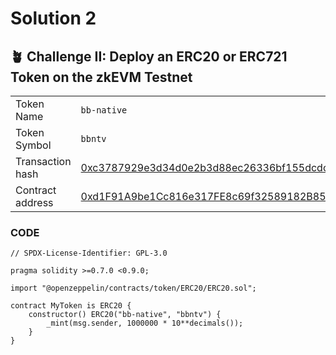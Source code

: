 # Solution 2

## 🪴 Challenge II: Deploy an ERC20 or ERC721 Token on the zkEVM Testnet

|                  |                                                                                                                                                                                    |
| ---------------- | ---------------------------------------------------------------------------------------------------------------------------------------------------------------------------------- |
| Token Name       | `bb-native`                                                                                                                                                                        |
| Token Symbol     | `bbntv`                                                                                                                                                                            |
| Transaction hash | [0xc3787929e3d34d0e2b3d88ec26336bf155dcdcca66e3ef0d625b2eee96be7c12](https://explorer.public.zkevm-test.net/tx/0xc3787929e3d34d0e2b3d88ec26336bf155dcdcca66e3ef0d625b2eee96be7c12) |
| Contract address | [0xd1F91A9be1Cc816e317FE8c69f32589182B85c09](https://explorer.public.zkevm-test.net/address/0xd1F91A9be1Cc816e317FE8c69f32589182B85c09)                                            |

### CODE

```
// SPDX-License-Identifier: GPL-3.0

pragma solidity >=0.7.0 <0.9.0;

import "@openzeppelin/contracts/token/ERC20/ERC20.sol";

contract MyToken is ERC20 {
    constructor() ERC20("bb-native", "bbntv") {
        _mint(msg.sender, 1000000 * 10**decimals());
    }
}
```
